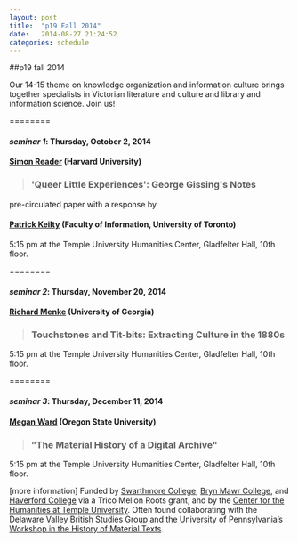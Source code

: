 ```yaml
---
layout: post
title:  "p19 Fall 2014"
date:   2014-08-27 21:24:52
categories: schedule
---
```

##p19 fall 2014

Our 14-15 theme on knowledge organization and information culture brings together specialists in Victorian literature and culture and library and information science. Join us! 

========

#### *seminar 1*: Thursday, October 2, 2014

#### [Simon Reader](https://harvard.academia.edu/SimonReader) (Harvard University) 

> ### 'Queer Little Experiences': George Gissing's Notes

pre-circulated paper with a response by

#### [Patrick Keilty](http://www.ischool.utoronto.ca/patrick-keilty) (Faculty of Information, University of Toronto)

5:15 pm at the Temple University Humanities Center, Gladfelter Hall, 10th floor. 

========

#### *seminar 2*: Thursday, November 20, 2014

#### [Richard Menke](https://www.english.uga.edu/directory/501/detail) (University of Georgia)

> ### Touchstones and Tit-bits: Extracting Culture in the 1880s

5:15 pm at the Temple University Humanities Center, Gladfelter Hall, 10th floor. 

========

#### *seminar 3*: Thursday, December 11, 2014

#### [Megan Ward](http://www.livingstoneonline.ucl.ac.uk/project/staff.html) (Oregon State University)

> ### ”The Material History of a Digital Archive"

5:15 pm at the Temple University Humanities Center, Gladfelter Hall, 10th floor. 

[more information] 
Funded by [Swarthmore College](www.swarthmore.edu), [Bryn Mawr College](www.brynmawr.edu), and [Haverford College](www.haverford.edu) via a Trico Mellon Roots grant, and by the [Center for the Humanities at Temple University](http://www.cla.temple.edu/chat/about/index.html). Often found collaborating with the Delaware Valley British Studies Group and the University of Pennsylvania’s [Workshop in the History of Material Texts](http://www.english.upenn.edu/Programs/histbook/). 

[jekyll]:      http://p19.github.io

